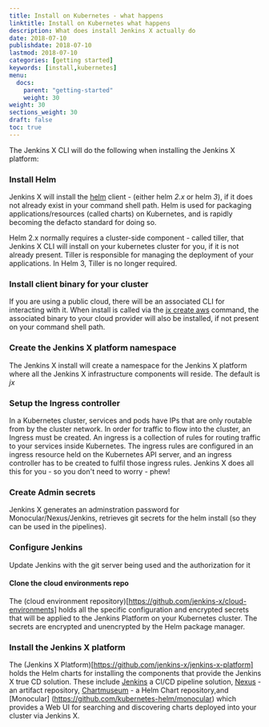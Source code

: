 ```yaml
---
title: Install on Kubernetes - what happens
linktitle: Install on Kubernetes what happens
description: What does install Jenkins X actually do
date: 2018-07-10
publishdate: 2018-07-10
lastmod: 2018-07-10
categories: [getting started]
keywords: [install,kubernetes]
menu:
  docs:
    parent: "getting-started"
    weight: 30
weight: 30
sections_weight: 30
draft: false
toc: true
---
```


The Jenkins X CLI will do the following when installing the Jenkins X platform:

### Install Helm 

Jenkins X will install the [helm](https://github.com/kubernetes/helm) client - (either  helm *2.x* or helm *3*), if it does not already exist in your command shell path. Helm is used for packaging applications/resources (called charts) on Kubernetes, and is rapidly becoming the defacto standard for doing so.

Helm 2.x normally requires a cluster-side component - called tiller, that Jenkins X CLI will install on your kubernetes cluster for you, if it is not already present. Tiller is responsible for managing the deployment of your applications. In Helm 3, Tiller is no longer required.

### Install client binary for your cluster

If you are using a public cloud, there will be an associated CLI for interacting with it. When install is called via the [jx create aws](/getting-started/create-cluster/) command, the associated binary to your cloud provider will also be installed, if not present on your command shell path.

### Create the Jenkins X platform namespace

The Jenkins X install will create a namespace for the Jenkins X platform where all the Jenkins X infrastructure components will reside. The default is *jx*

### Setup the Ingress controller

In a Kubernetes cluster, services and pods have IPs that are only routable from by the cluster network. In order for traffic to flow into the cluster, an Ingress must be created. An ingress is a collection of rules for routing traffic to your services inside Kubernetes. The ingress rules are configured in an ingress resource held on the Kubernetes API server, and an ingress controller has to be created to fulfil those ingress rules. Jenkins X does all this for you - so you don't need to worry - phew!

### Create Admin secrets

Jenkins X generates an adminstration password for Monocular/Nexus/Jenkins, retrieves git secrets for the helm install (so they can be used in the pipelines).

### Configure Jenkins

Update Jenkins with the git server being used and the authorization for it

#### Clone the cloud environments repo

The (cloud environment repository)[https://github.com/jenkins-x/cloud-environments] holds all the specific configuration and encrypted secrets that will be applied to the Jenkins Platform on your Kubernetes cluster. The secrets are encrypted and unencrypted by the Helm package manager. 

### Install the Jenkins X platform

The (Jenkins X Platform)[https://github.com/jenkins-x/jenkins-x-platform] holds the Helm charts for installing the components that provide the Jenkins X true CD solution. These include [Jenkins](https://github.com/jenkinsci/jenkins) a CI/CD pipeline solution, [Nexus](https://github.com/Nexusoft/Nexus) - an artifact repository,  [Chartmuseum](https://github.com/kubernetes-helm/chartmuseum) - a Helm Chart repository,and [Monocular]
(https://github.com/kubernetes-helm/monocular) which provides a Web UI for searching and discovering charts deployed into your cluster via Jenkins X.
